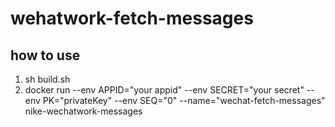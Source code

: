 # wehatwork-fetch-messages

## how to use 

1. sh build.sh 
2. docker run --env APPID="your appid" --env SECRET="your secret" --env PK="privateKey"  --env SEQ="0"  --name="wechat-fetch-messages" nike-wechatwork-messages